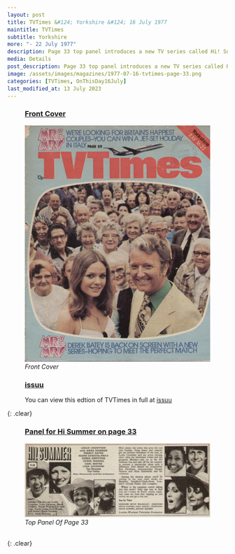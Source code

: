 ```yaml
---
layout: post
title: TVTimes &#124; Yorkshire &#124; 16 July 1977
maintitle: TVTimes
subtitle: Yorkshire
more: "- 22 July 1977"
description: Page 33 top panel introduces a new TV series called Hi! Summer.
media: Details
post_description: Page 33 top panel introduces a new TV series called Hi! Summer.
image: /assets/images/magazines/1977-07-16-tvtimes-page-33.png
categories: [TVTimes, OnThisDay16July]
last_modified_at: 13 July 2023
---
```


<figure class="fig1">
<h3 id="front-cover"><a href="#front-cover">Front Cover</a></h3>
<a href="/assets/images/magazines/1977-07-16-tvtimes-front-cover.png"><img src="/assets/images/magazines/1977-07-16-tvtimes-front-cover.png" class="full-width zoom-in"/></a>
<cite>Front Cover</cite>
</figure>

<figure class="fig2">
<h3 id="issuu"><a href="#issuu">issuu</a></h3>
You can view this edtion of TVTimes in full at <a class="external-link" href="https://issuu.com/radiosoundsfamiliar/docs/july2016th20197720nfpa">issuu</a>
</figure>

{: .clear}

<figure class="fig3">
<h3 id="panel"><a href="#panel">Panel for Hi Summer on page 33</a></h3>
<a href="/assets/images/magazines/1977-07-16-tvtimes-page-33.png"><img src="/assets/images/magazines/1977-07-16-tvtimes-page-33.png" class="full-width zoom-in"/></a>
<cite>Top Panel Of Page 33</cite>
</figure>

<br />{: .clear}

